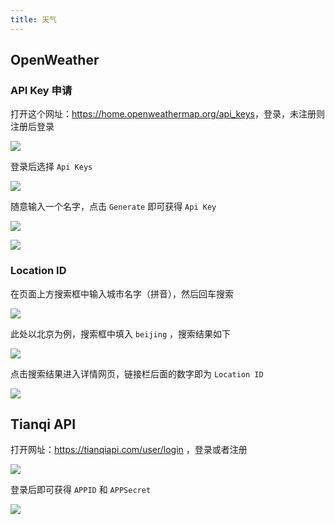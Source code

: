 ```yaml
---
title: 天气
---
```


## OpenWeather

### API Key 申请

打开这个网址：<https://home.openweathermap.org/api_keys>，登录，未注册则注册后登录

<a data-fancybox title="" href="/Snipaste_2021-07-28_10-41-27.png">![](/Snipaste_2021-07-28_10-41-27.png)</a>

登录后选择 ```Api Keys```

<a data-fancybox title="" href="/Snipaste_2021-07-28_10-44-46.png">![](/Snipaste_2021-07-28_10-44-46.png)</a>

随意输入一个名字，点击 ```Generate``` 即可获得 ```Api Key```

<a data-fancybox title="" href="/Snipaste_2021-07-28_10-45-17.png">![](/Snipaste_2021-07-28_10-45-17.png)</a>

<a data-fancybox title="" href="/Snipaste_2021-07-28_10-45-35.png">![](/Snipaste_2021-07-28_10-45-35.png)</a>

### Location ID

在页面上方搜索框中输入城市名字（拼音），然后回车搜索

<a data-fancybox title="" href="/Snipaste_2021-07-28_10-55-27.png">![](/Snipaste_2021-07-28_10-55-27.png)</a>

此处以北京为例，搜索框中填入 ```beijing``` ，搜索结果如下

<a data-fancybox title="" href="/Snipaste_2021-07-28_10-55-55.png">![](/Snipaste_2021-07-28_10-55-55.png)</a>

点击搜索结果进入详情网页，链接栏后面的数字即为 ```Location ID```

<a data-fancybox title="" href="/Snipaste_2021-07-28_10-56-17.png">![](/Snipaste_2021-07-28_10-56-17.png)</a>

## Tianqi API

打开网址：<https://tianqiapi.com/user/login> ，登录或者注册

<a data-fancybox title="" href="/Snipaste_2021-07-28_11-14-39.png">![](/Snipaste_2021-07-28_11-14-39.png)</a>

登录后即可获得 ```APPID``` 和 ```APPSecret```

<a data-fancybox title="" href="/Snipaste_2021-07-28_11-14-59.png">![](/Snipaste_2021-07-28_11-14-59.png)</a>